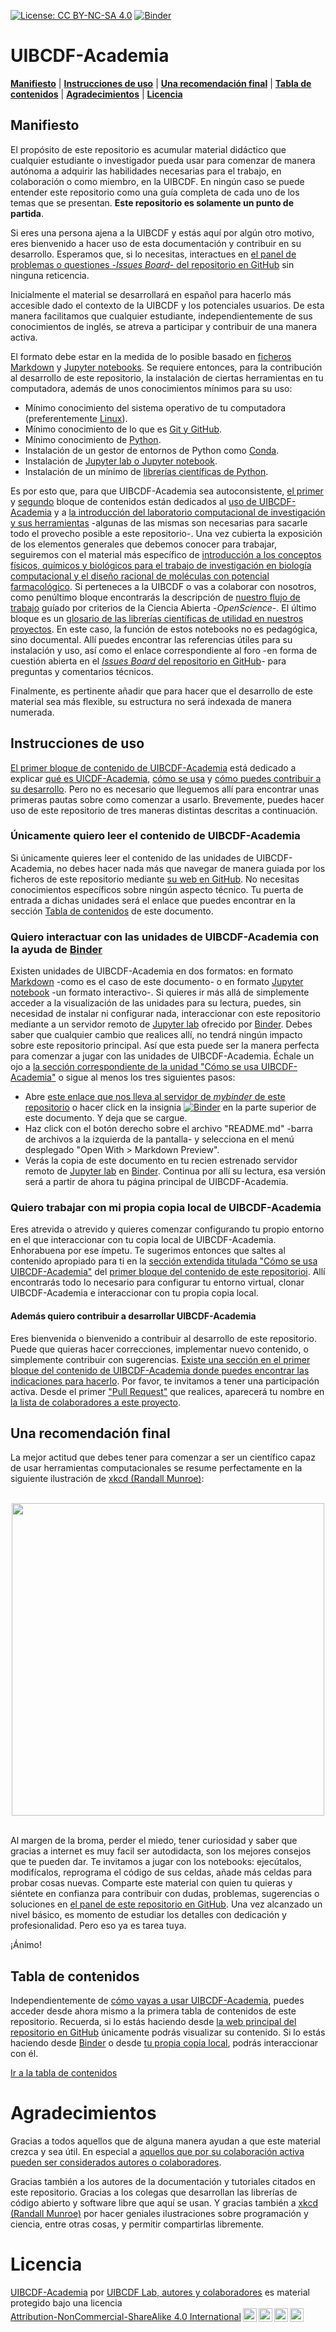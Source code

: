 [![License: CC BY-NC-SA 4.0](https://img.shields.io/badge/License-CC%20BY--NC--SA%204.0-lightgrey.svg)](https://creativecommons.org/licenses/by-nc-sa/4.0/)
[![Binder](https://mybinder.org/badge_logo.svg)](https://mybinder.org/v2/gh/uibcdf/Academia/main?urlpath=lab)


# UIBCDF-Academia

**[Manifiesto](#Manifiesto)** |
**[Instrucciones de uso](#Instrucciones-de-uso)** |
**[Una recomendación final](#Una-recomendación-final)** |
**[Tabla de contenidos](#Tabla-de-contenidos)** |
**[Agradecimientos](#Agradecimientos)** |
**[Licencia](#Licencia)** 

## Manifiesto

El propósito de este repositorio es acumular material didáctico que cualquier estudiante o
investigador pueda usar para comenzar de manera autónoma a adquirir las habilidades necesarias
para el trabajo, en colaboración o como miembro, en la UIBCDF. En ningún caso se puede entender este 
repositorio como una guía completa de cada uno de los temas que se presentan. **Este repositorio es solamente un punto de partida**.

Si eres una persona ajena a la UIBCDF y estás aquí por algún otro motivo, eres bienvenido a hacer uso de esta documentación y contribuir en su desarrollo. Esperamos que, si lo necesitas, interactues en [el panel de problemas o questiones -*Issues Board*- del repositorio en GitHub](https://github.com/uibcdf/Academia/issues) sin ninguna reticencia.

Inicialmente el material se desarrollará en español para hacerlo más accesible dado el contexto de la UIBCDF y los potenciales usuarios. De esta manera facilitamos que cualquier estudiante, independientemente de sus conocimientos de inglés, se atreva a participar y contribuir de una manera activa.

El formato debe estar en la medida de lo posible basado en [ficheros Markdown](academia/Laboratorio_computacional/Herramientas/Lenguages_marcado/Markdown/Markdown.md) y [Jupyter notebooks](academia/Laboratorio_computacional/Herramientas/Jupyter/README.md). Se requiere entonces, para la contribución al desarrollo de este repositorio, la instalación de ciertas herramientas en tu computadora, además de unos conocimientos mínimos para su uso:

- Mínimo conocimiento del sistema operativo de tu computadora (preferentemente [Linux](academia/Laboratorio_computacional/Herramientas/Linux/README.md)).
- Mínimo conocimiento de lo que es [Git y GitHub](academia/Laboratorio_computacional/Herramientas/Control_versiones_distribuida/README.md).
- Mínimo conocimiento de [Python](academia/Laboratorio_computacional/Herramientas/Python/README.md).
- Instalación de un gestor de entornos de Python como [Conda](academia/Laboratorio_computacional/Herramientas/Conda/README.md).
- Instalación de [Jupyter lab o Jupyter notebook](academia/Laboratorio_computacional/Herramientas/Jupyter/README.md).
- Instalación de un mínimo de [librerías científicas de Python](academia/Laboratorio_computacional/Herramientas/Python/README.md).

Es por esto que, para que UIBCDF-Academia sea autoconsistente, [el primer](academia/UIBCDF-Academia/README.md) y [segundo](academia/Laboratorio_computacional/README.md) bloque de contenidos están dedicados al [uso de UIBCDF-Academia]() y a [la introducción del laboratorio computacional de investigación y sus herramientas](academia/Laboratorio_computacional/README.md) -algunas de las mismas son necesarias para sacarle todo el provecho posible a este repositorio-. Una vez cubierta la exposición de los elementos generales que debemos conocer para 
trabajar, seguiremos con el material más específico de [introducción a los conceptos físicos, químicos y biológicos para el trabajo de investigación en biología computacional y el diseño
racional de moléculas con potencial farmacológico](academia/README.md). Si perteneces a la UIBCDF o vas a colaborar con nosotros, como penúltimo bloque encontrarás la
descripción de [nuestro flujo de trabajo](academia/Flujo_trabajo/README.md) guíado por criterios de la Ciencia Abierta -*OpenScience*-.
El último bloque es un [glosario de las librerías científicas de utilidad en nuestros proyectos](academia/Glosario_librerias/README.md). En este caso, la función de estos notebooks no es pedagógica, sino documental. Allí puedes encontrar las referencias útiles para su instalación y uso, así como el enlace correspondiente al foro -en forma de cuestión abierta en el [*Issues Board* del repositorio en GitHub](https://github.com/uibcdf/Academia/issues)- para preguntas y comentarios técnicos.

Finalmente, es pertinente añadir que para hacer que el desarrollo de este material sea más flexible, su estructura no será indexada de manera numerada.

## Instrucciones de uso

[El primer bloque de contenido de UIBCDF-Academia](academia/UIBCDF-Academia/README.md) está dedicado a explicar [qué es UICDF-Academia](academia/UIBCDF-Academia/Que_es/Que_es.md), [cómo se usa](academia/UIBCDF-Academia/Como_se_usa/Como_se_usa.md) y [cómo puedes contribuir a su desarrollo](academia/UIBCDF-Academia/Como_contribuir/Como_contribuir.md). Pero no es necesario que lleguemos allí para encontrar unas primeras pautas sobre como comenzar a usarlo. Brevemente, puedes hacer uso de este repositorio de tres maneras distintas descritas a continuación.

### Únicamente quiero leer el contenido de UIBCDF-Academia

Si únicamente quieres leer el contenido de las unidades de UIBCDF-Academia, no debes hacer nada más
que navegar de manera guiada por los ficheros de este repositorio mediante [su web
en GitHub](https://github.com/uibcdf/Academia). No necesitas conocimientos específicos sobre ningún aspecto técnico. Tu puerta de entrada a dichas
unidades será el enlace que puedes encontrar en la sección [Tabla de
contenidos](#Tabla-de-contenidos) de este documento.

### Quiero interactuar con las unidades de UIBCDF-Academia con la ayuda de [Binder](https://mybinder.org/)

Existen unidades de UIBCDF-Academia en dos formatos: en formato [Markdown](academia/Laboratorio_computacional/Herramientas/Lenguages_marcado/Markdown/Markdown.md) -como es el caso de este
documento- o en formato [Jupyter notebook](academia/Laboratorio_computacional/Herramientas/Jupyter/README.md) -un formato interactivo-. Si quieres ir más allá de
simplemente acceder a la visualización de las unidades para su lectura, puedes, sin necesidad de
instalar ni configurar nada, interaccionar con este repositorio mediante a un servidor remoto de [Jupyter lab](academia/Laboratorio_computacional/Herramientas/Jupyter/README.md) ofrecido por [Binder](https://mybinder.org/). Debes saber que cualquier cambio que realices allí, no tendrá ningún impacto sobre este repositorio principal. Así que esta puede ser la manera perfecta para comenzar a jugar con las unidades de UIBCDF-Academia. Échale un ojo a [la sección correspondiente de la unidad "Cómo se usa UIBCDF-Academia"](academia/UIBCDF-Academia/Como_se_usa/Como_se_usa.md) o sigue al menos los tres siguientes pasos:

- Abre [este enlace que nos lleva al servidor de *mybinder* de este repositorio](https://mybinder.org/v2/gh/uibcdf/Academia/main?urlpath=lab) o hacer
  click en la insignia [![Binder](https://mybinder.org/badge_logo.svg)](https://mybinder.org/v2/gh/uibcdf/Academia/main?urlpath=lab)
en la parte superior de este documento. Y deja
  que se cargue.
- Haz click con el botón derecho sobre el archivo "README.md" -barra
de archivos a la izquierda de la pantalla- y selecciona en el menú desplegado "Open With > Markdown Preview".
- Verás la copia de este documento en tu recien estrenado servidor remoto de [Jupyter
  lab](academia/Laboratorio_computacional/Herramientas/Jupyter/README.md) en
[Binder](https://mybinder.org/). Continua por allí su lectura, esa versión será a partir de ahora tu página
principal de UIBCDF-Academia.

### Quiero trabajar con mi propia copia local de UIBCDF-Academia

Eres atrevida o atrevido y quieres comenzar configurando tu propio entorno en el que interaccionar
con tu copia local de UIBCDF-Academia. Enhorabuena por ese ímpetu. Te sugerimos entonces que saltes al
contenido apropiado para ti en la [sección extendida titulada "Cómo se usa UIBCDF-Academia"](academia/UIBCDF-Academia/Como_se_usa/Como_se_usa.md) del [primer bloque del contenido
de este repositorioi](academia/UIBCDF-Academia/README.md). Allí encontrarás todo lo necesario para configurar tu entorno virtual, clonar
UIBCDF-Academia e interaccionar con tu propia copia local.

#### Además quiero contribuir a desarrollar UIBCDF-Academia

Eres bienvenida o bienvenido a contribuir al desarrollo de este repositorio. Puede que quieras
hacer correcciones, implementar nuevo contenido, o simplemente contribuir con sugerencias. [Existe
una sección en el primer bloque del contenido de UIBCDF-Academia donde puedes encontrar las
indicaciones para hacerlo](academia/UIBCDF-Academia/Como_contribuir/Como_contribuir.md). Por favor, te invitamos a tener una participación activa. Desde el
primer ["Pull Request"](academia/UIBCDF-Academia/Como_contribuir/Como_contribuir.md) que realices, aparecerá tu nombre en [la lista de colaboradores a este
proyecto](https://github.com/uibcdf/Academia/graphs/contributors).

## Una recomendación final

La mejor actitud que debes tener para comenzar a ser un científico capaz de usar herramientas computacionales se resume perfectamente en la siguiente ilustración de [xkcd (Randall Munroe)](https://www.xkcd.com/):

<br>
<center>
<img src="https://imgs.xkcd.com/comics/tech_support_cheat_sheet.png" width="500">
</center>
<br>

Al margen de la broma, perder el miedo, tener curiosidad y saber que gracias a internet es muy facil ser autodidacta, son los mejores consejos que te pueden dar. Te invitamos a jugar con los notebooks: ejecútalos, modifícalos, reprograma el código de sus celdas, añade más celdas para probar cosas nuevas. Comparte este material con quien tu quieras y siéntete en confianza para contribuir con dudas, problemas, sugerencias o soluciones en [el panel de este repositorio en GitHub](https://github.com/uibcdf/Academia/issues). Una vez alcanzado un nivel básico, es momento de estudiar los detalles con dedicación y profesionalidad. Pero eso ya es tarea tuya.

¡Ánimo!

## Tabla de contenidos

Independientemente de [cómo vayas a usar UIBCDF-Academia](academia/UIBCDF-Academia/Como_se_usa/Como_se_usa.md), puedes acceder desde ahora mismo a la primera
tabla de contenidos de este repositorio. Recuerda, si lo estás haciendo desde [la web principal del
repositorio en GitHub](https://github.com/uibcdf/Academia) únicamente podrás visualizar su contenido. Si lo estás haciendo desde [Binder](https://mybinder.org/v2/gh/uibcdf/Academia/main?urlpath=lab) o desde [tu propia copia local](academia/UIBCDF-Academia/Como_se_usa/Como_se_usa.md), podrás interaccionar con él.

[Ir a la tabla de contenidos](academia/README.md)

# Agradecimientos

Gracias a todos aquellos que de alguna manera ayudan a que este material crezca y sea útil. En
especial a [aquellos que por su colaboración activa pueden ser considerados autores o colaboradores](https://github.com/uibcdf/Academia/graphs/contributors).

Gracias también a los autores de la documentación y tutoriales citados en este repositorio. Gracias a los colegas que desarrollan las librerías de código abierto y software libre que aquí se usan. Y gracias también a [xkcd (Randall Munroe)](https://www.xkcd.com/) por hacer geniales ilustraciones sobre programación y ciencia, entre otras cosas, y permitir compartirlas libremente.

# Licencia

<p xmlns:cc="http://creativecommons.org/ns#" xmlns:dct="http://purl.org/dc/terms/"><a property="dct:title" rel="cc:attributionURL" href="https://github.com/uibcdf/Academia">UIBCDF-Academia</a> por <a rel="cc:attributionURL dct:creator" property="cc:attributionName" href="https://github.com/uibcdf/Academia/graphs/contributors">UIBCDF Lab, autores y colaboradores</a> es material protegido bajo una licencia <a href="http://creativecommons.org/licenses/by-nc-sa/4.0/deed.es?ref=chooser-v1" target="_blank" rel="license noopener noreferrer" style="display:inline-block;">Attribution-NonCommercial-ShareAlike 4.0 International<img style="height:22px!important;margin-left:3px;vertical-align:text-bottom;" src="https://mirrors.creativecommons.org/presskit/icons/cc.svg?ref=chooser-v1"><img style="height:22px!important;margin-left:3px;vertical-align:text-bottom;" src="https://mirrors.creativecommons.org/presskit/icons/by.svg?ref=chooser-v1"><img style="height:22px!important;margin-left:3px;vertical-align:text-bottom;" src="https://mirrors.creativecommons.org/presskit/icons/nc.svg?ref=chooser-v1"><img style="height:22px!important;margin-left:3px;vertical-align:text-bottom;" src="https://mirrors.creativecommons.org/presskit/icons/sa.svg?ref=chooser-v1"></a></p>

